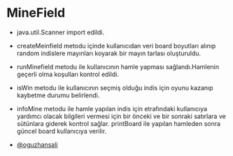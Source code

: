 
# MineField

- java.util.Scanner import edildi.
- createMeinfield metodu içinde kullanıcıdan veri board boyutları alınıp random indislere mayınları koyarak bir mayın tarlası oluşturuldu.
- runMinefield metodu ile kullanıcının hamle yapması sağlandı.Hamlenin geçerli olma koşulları kontrol edildi.
- isWin metodu ile kullanıcının seçmiş olduğu indis için oyunu kazanıp kaybetme durumu belirlendi.
- infoMine metodu ile hamle yapılan indis için etrafındaki kullanıcıya yardımcı olacak bilgileri vermesi için bir önceki ve bir sonraki satırlara ve sütünlara giderek kontrol sağlar. printBoard ile yapılan hamleden sonra güncel board kullanıcıya verilir.



- [@oguzhansali](https://github.com/oguzhansali/MineField/tree/master)

